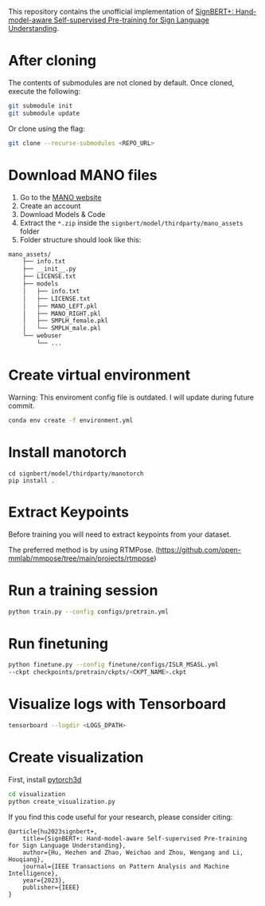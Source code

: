 This repository contains the unofficial implementation of [SignBERT+: Hand-model-aware Self-supervised Pre-training for Sign Language Understanding](https://ieeexplore.ieee.org/abstract/document/10109128). 

# After cloning

The contents of submodules are not cloned by default. Once cloned, execute the
following:

```bash
git submodule init
git submodule update
```

Or clone using the flag:
```bash
git clone --recurse-submodules <REPO_URL>
```

# Download MANO files

1. Go to the [MANO website](http://mano.is.tue.mpg.de/)
2. Create an account
3. Download Models & Code
4. Extract the `*.zip` inside the `signbert/model/thirdparty/mano_assets` folder
5. Folder structure should look like this:
```bash
mano_assets/
    ├── info.txt
    ├── __init__.py
    ├── LICENSE.txt
    ├── models
    │   ├── info.txt
    │   ├── LICENSE.txt
    │   ├── MANO_LEFT.pkl
    │   ├── MANO_RIGHT.pkl
    │   ├── SMPLH_female.pkl
    │   └── SMPLH_male.pkl
    └── webuser
        └── ...
```

# Create virtual environment

Warning: This enviroment config file is outdated. I will update during future commit.

```bash
conda env create -f environment.yml
```

# Install manotorch
```
cd signbert/model/thirdparty/manotorch
pip install .
```
# Extract Keypoints

Before training you will need to extract keypoints from your dataset. 

The preferred method is by using RTMPose. (https://github.com/open-mmlab/mmpose/tree/main/projects/rtmpose)

# Run a training session
```bash
python train.py --config configs/pretrain.yml
```

# Run finetuning
```bash
python finetune.py --config finetune/configs/ISLR_MSASL.yml
--ckpt checkpoints/pretrain/ckpts/<CKPT_NAME>.ckpt
```

# Visualize logs with Tensorboard

```bash
tensorboard --logdir <LOGS_DPATH>
```

# Create visualization
First, install [pytorch3d](https://github.com/facebookresearch/pytorch3d/blob/main/INSTALL.md)

```bash
cd visualization
python create_visualization.py
```

If you find this code useful for your research, please consider citing:

    @article{hu2023signbert+,
        title={SignBERT+: Hand-model-aware Self-supervised Pre-training for Sign Language Understanding},
        author={Hu, Hezhen and Zhao, Weichao and Zhou, Wengang and Li, Houqiang},
        journal={IEEE Transactions on Pattern Analysis and Machine Intelligence},
        year={2023},
        publisher={IEEE}
    }
